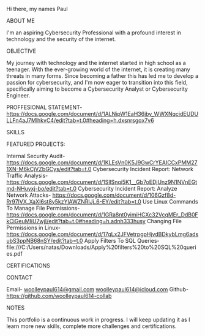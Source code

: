 Hi there, my names Paul

ABOUT ME

I'm an aspiring Cybersecurity Professional with a profound interest in technology and the security of the internet.

OBJECTIVE

My journey with technology and the internet started in high school as a teenager. With the ever-growing world of the internet, it is creating many threats in many forms. Since becoming a father this has led me to develop a passion for cybersecurity, and I'm now eager to transition into this field, specifically aiming to become a Cybersecurity Analyst  or Cybersecurity Engineer.

PROFFESIONAL STATEMENT- https://docs.google.com/document/d/1ALNipW1EaH36jby_WWXNqcidEUDULLFn4aJ7MlhkvC4/edit?tab=t.0#heading=h.dxsnrsgqx7v6

SKILLS

FEATURED PROJECTS:

Internal Security Audit- https://docs.google.com/document/d/1KLEsVn0K5J9GwCrYEAICCxPMM271XN-M6kCjVZbGCys/edit?tab=t.0
Cybersecurity Incident Report: Network Traffic Analysis- https://docs.google.com/document/d/1SllSnqi5K1__Gb7oEDjUnz9N1NVnEGtmd-NHuyxj-bo/edit?tab=t.0
Cybersecurity Incident Report: Analyze Network Attacks- https://docs.google.com/document/d/106Gzf8d-Rr97lVX_XaXI6st8y5kzYlAWZNRlJj_6-EY/edit?tab=t.0
Use Linux Commands To Manage File Permissions- https://docs.google.com/document/d/1GRa8nt0yimiHCXc32VcqMEr_DdB0FkCiGeuMIiU7wjI/edit?tab=t.0#heading=h.adnh333husy
Changing File Permissions in Linux- https://docs.google.com/document/d/17qLx2JFVetrpgpHjvdBDkybLmg6adsubS3ppNB68nSY/edit?tab=t.0
Apply Filters To SQL Queries- file:///C:/Users/natas/Downloads/Apply%20filters%20to%20SQL%20queries.pdf

CERTIFICATIONS

CONTACT

Email- woolleypaul614@gmail.com  woolleypaul614@icloud.com
Github- https://github.com/woolleypaul614-collab

NOTES

This portfolio is a continuous work in progress. I will keep updating it as I learn more new skills, complete more challenges and certifications.
